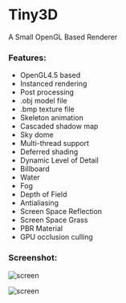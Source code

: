 # Tiny3D
A Small OpenGL Based Renderer  

### Features:    

- OpenGL4.5 based  
- Instanced rendering  
- Post processing  
- .obj model file    
- .bmp texture file  
- Skeleton animation  
- Cascaded shadow map
- Sky dome  
- Multi-thread support  
- Deferred shading  
- Dynamic Level of Detail  
- Billboard  
- Water  
- Fog  
- Depth of Field  
- Antialiasing  
- Screen Space Reflection  
- Screen Space Grass  
- PBR Material  
- GPU occlusion culling  


### Screenshot:  

![screen](grass.gif)   

![screen](water.gif)  